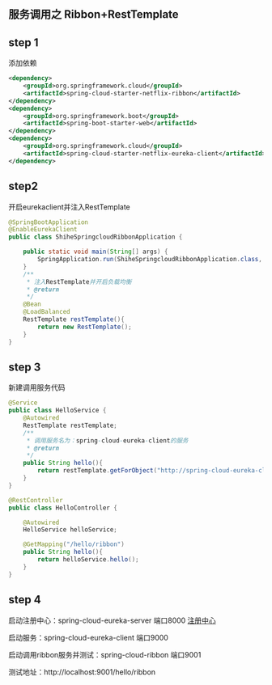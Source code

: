 ## 服务调用之 Ribbon+RestTemplate

## step 1
添加依赖
```xml
<dependency>
    <groupId>org.springframework.cloud</groupId>
    <artifactId>spring-cloud-starter-netflix-ribbon</artifactId>
</dependency>
<dependency>
    <groupId>org.springframework.boot</groupId>
    <artifactId>spring-boot-starter-web</artifactId>
</dependency>
<dependency>
    <groupId>org.springframework.cloud</groupId>
    <artifactId>spring-cloud-starter-netflix-eureka-client</artifactId>
</dependency>
```

## step2
开启eurekaclient并注入RestTemplate
```java
@SpringBootApplication
@EnableEurekaClient
public class ShiheSpringcloudRibbonApplication {

    public static void main(String[] args) {
        SpringApplication.run(ShiheSpringcloudRibbonApplication.class, args);
    }
    /**
     * 注入RestTemplate并开启负载均衡
     * @return
     */
    @Bean
    @LoadBalanced
    RestTemplate restTemplate(){
        return new RestTemplate();
    }
}
```
## step 3
新建调用服务代码

```java
@Service
public class HelloService {
    @Autowired
    RestTemplate restTemplate;
    /**
     * 调用服务名为：spring-cloud-eureka-client的服务
     * @return
     */
    public String hello(){
        return restTemplate.getForObject("http://spring-cloud-eureka-client/hello",String.class);
    }
}

@RestController
public class HelloController {

    @Autowired
    HelloService helloService;

    @GetMapping("/hello/ribbon")
    public String hello(){
        return helloService.hello();
    }
}
```
## step 4

启动注册中心：spring-cloud-eureka-server 端口8000
[注册中心]()

启动服务：spring-cloud-eureka-client 端口9000

启动调用ribbon服务并测试：spring-cloud-ribbon 端口9001

测试地址：http://localhost:9001/hello/ribbon

